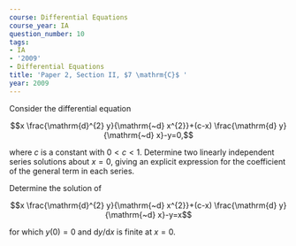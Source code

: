 ```yaml
---
course: Differential Equations
course_year: IA
question_number: 10
tags:
- IA
- '2009'
- Differential Equations
title: 'Paper 2, Section II, $7 \mathrm{C}$ '
year: 2009
---
```




Consider the differential equation

$$x \frac{\mathrm{d}^{2} y}{\mathrm{~d} x^{2}}+(c-x) \frac{\mathrm{d} y}{\mathrm{~d} x}-y=0,$$

where $c$ is a constant with $0<c<1$. Determine two linearly independent series solutions about $x=0$, giving an explicit expression for the coefficient of the general term in each series.

Determine the solution of

$$x \frac{\mathrm{d}^{2} y}{\mathrm{~d} x^{2}}+(c-x) \frac{\mathrm{d} y}{\mathrm{~d} x}-y=x$$

for which $y(0)=0$ and $\mathrm{d} y / \mathrm{d} x$ is finite at $x=0$.